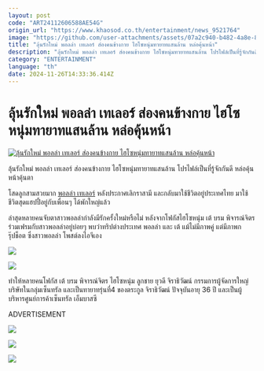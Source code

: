 ```yaml
---
layout: post
code: "ART24112606588AE54G"
origin_url: "https://www.khaosod.co.th/entertainment/news_9521764"
image: "https://github.com/user-attachments/assets/07a2c940-b482-4a8e-8a76-c36e0d81aeaa"
title: "ลุ้นรักใหม่ พอลล่า เทเลอร์ ส่องคนข้างกาย ไฮโซหนุ่มทายาทแสนล้าน หล่อคุ้นหน้า"
description: "ลุ้นรักใหม่ พอลล่า เทเลอร์ ส่องคนข้างกาย ไฮโซหนุ่มทายาทแสนล้าน โปรไฟล์เป็นที่รู้จักกันดี หล่อคุ้นหน้าคุ้นตา โสดลูกสามสวยมาก พอลล่า เทเลอร์ หลังประกาศเลิกรา"
category: "ENTERTAINMENT"
language: "th"
date: 2024-11-26T14:33:36.414Z
---
```


# ลุ้นรักใหม่ พอลล่า เทเลอร์ ส่องคนข้างกาย ไฮโซหนุ่มทายาทแสนล้าน หล่อคุ้นหน้า

[![ลุ้นรักใหม่ พอลล่า เทเลอร์ ส่องคนข้างกาย ไฮโซหนุ่มทายาทแสนล้าน หล่อคุ้นหน้า](https://www.khaosod.co.th/wpapp/uploads/2024/11/paulataebr2611679998.jpg "ลุ้นรักใหม่ พอลล่า เทเลอร์ ส่องคนข้างกาย ไฮโซหนุ่มทายาทแสนล้าน หล่อคุ้นหน้า")](https://www.khaosod.co.th/wpapp/uploads/2024/11/paulataebr2611679998.jpg)

ลุ้นรักใหม่ พอลล่า เทเลอร์ ส่องคนข้างกาย ไฮโซหนุ่มทายาทแสนล้าน โปรไฟล์เป็นที่รู้จักกันดี หล่อคุ้นหน้าคุ้นตา

โสดลูกสามสวยมาก [พอลล่า เทเลอร์](https://www.instagram.com/paulataylor/) หลังประกาศเลิกราสามี และกลับมาใช้ชีวิตอยู่ประเทศไทย มาใช้ชีวิตสุดแฮปปี้อยู่กับเพื่อนๆ ได้พักใหญ่แล้ว

ล่าสุดหลายคนจับตาสาวพอลล่ากำลังมีรักครั้งใหม่หรือไม่ หลังจากโฟกัสไฮโซหนุ่ม เต้ บรม พิจารณ์จิตร ร่วมเฟรมกับสาวพอลล่าอยู่บ่อยๆ พบว่าทริปต่างประเทศ พอลล่า และ เต้ แม้ไม่มีภาพคู่ แต่มีภาพกรุ๊ปช็อต ซึ่งสาวพอลล่า โพสต์ลงไอจีเอง

[![](https://www.khaosod.co.th/wpapp/uploads/2024/11/paulataebr2611671.jpg)](https://www.khaosod.co.th/wpapp/uploads/2024/11/paulataebr2611671.jpg)

[![](https://www.khaosod.co.th/wpapp/uploads/2024/11/paulataebr2611675.jpg)](https://www.khaosod.co.th/wpapp/uploads/2024/11/paulataebr2611675.jpg)

ทำให้หลายคนโฟกัส เต้ บรม พิจารณ์จิตร ไฮโซหนุ่ม ลูกชาย ยุวดี จิราธิวัฒน์ กรรมการผู้จัดการใหญ่บริษัทในกลุ่มเซ็นทรัล และเป็นทายาทรุ่นที่4 ของตระกูล จิราธิวัฒน์ ปัจจุบันอายุ 36 ปี และเป็นผู้บริหารศูนย์การค้าเซ็นทรัล เอ็มบาสซี

ADVERTISEMENT

[![](https://www.khaosod.co.th/wpapp/uploads/2024/11/paulataebr2611672.jpg)](https://www.khaosod.co.th/wpapp/uploads/2024/11/paulataebr2611672.jpg)

[![](https://www.khaosod.co.th/wpapp/uploads/2024/11/paulataebr2611673.jpg)](https://www.khaosod.co.th/wpapp/uploads/2024/11/paulataebr2611673.jpg)

[![](https://www.khaosod.co.th/wpapp/uploads/2024/11/paulataebr2611674.jpg)](https://www.khaosod.co.th/wpapp/uploads/2024/11/paulataebr2611674.jpg)
